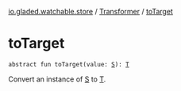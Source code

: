 [io.gladed.watchable.store](../index.md) / [Transformer](index.md) / [toTarget](./to-target.md)

# toTarget

`abstract fun toTarget(value: `[`S`](index.md#S)`): `[`T`](index.md#T)

Convert an instance of [S](index.md#S) to [T](index.md#T).

